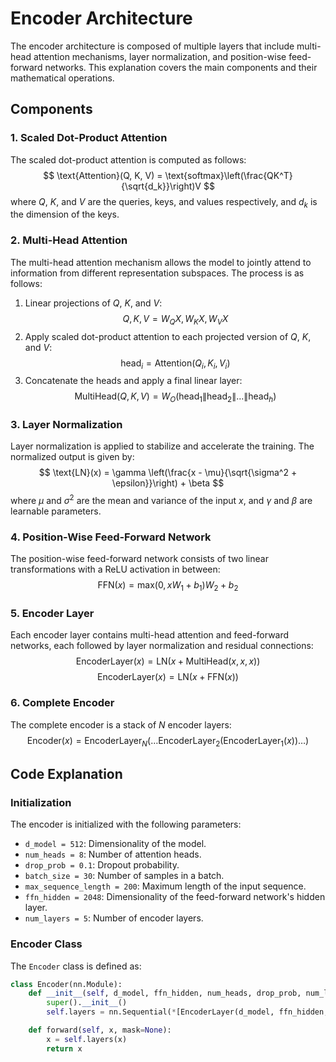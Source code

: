 # Encoder Architecture

The encoder architecture is composed of multiple layers that include multi-head attention mechanisms, layer normalization, and position-wise feed-forward networks. This explanation covers the main components and their mathematical operations.

## Components

### 1. Scaled Dot-Product Attention

The scaled dot-product attention is computed as follows:
$$
\text{Attention}(Q, K, V) = \text{softmax}\left(\frac{QK^T}{\sqrt{d_k}}\right)V
$$
where $Q$, $K$, and $V$ are the queries, keys, and values respectively, and $d_k$ is the dimension of the keys.

### 2. Multi-Head Attention

The multi-head attention mechanism allows the model to jointly attend to information from different representation subspaces. The process is as follows:

1. Linear projections of $Q$, $K$, and $V$:
$$
Q, K, V = W_QX, W_KX, W_VX
$$
2. Apply scaled dot-product attention to each projected version of $Q$, $K$, and $V$:
$$
\text{head}_i = \text{Attention}(Q_i, K_i, V_i)
$$
3. Concatenate the heads and apply a final linear layer:
$$
\text{MultiHead}(Q, K, V) = W_O(\text{head}_1 \| \text{head}_2 \| \dots \| \text{head}_h)
$$

### 3. Layer Normalization

Layer normalization is applied to stabilize and accelerate the training. The normalized output is given by:
$$
\text{LN}(x) = \gamma \left(\frac{x - \mu}{\sqrt{\sigma^2 + \epsilon}}\right) + \beta
$$
where $\mu$ and $\sigma^2$ are the mean and variance of the input $x$, and $\gamma$ and $\beta$ are learnable parameters.

### 4. Position-Wise Feed-Forward Network

The position-wise feed-forward network consists of two linear transformations with a ReLU activation in between:
$$
\text{FFN}(x) = \text{max}(0, xW_1 + b_1)W_2 + b_2
$$

### 5. Encoder Layer

Each encoder layer contains multi-head attention and feed-forward networks, each followed by layer normalization and residual connections:
$$
\text{EncoderLayer}(x) = \text{LN}(x + \text{MultiHead}(x, x, x))
$$
$$
\text{EncoderLayer}(x) = \text{LN}(x + \text{FFN}(x))
$$

### 6. Complete Encoder

The complete encoder is a stack of $N$ encoder layers:
$$
\text{Encoder}(x) = \text{EncoderLayer}_N(\dots \text{EncoderLayer}_2(\text{EncoderLayer}_1(x)) \dots)
$$

## Code Explanation

### Initialization

The encoder is initialized with the following parameters:
- `d_model = 512`: Dimensionality of the model.
- `num_heads = 8`: Number of attention heads.
- `drop_prob = 0.1`: Dropout probability.
- `batch_size = 30`: Number of samples in a batch.
- `max_sequence_length = 200`: Maximum length of the input sequence.
- `ffn_hidden = 2048`: Dimensionality of the feed-forward network's hidden layer.
- `num_layers = 5`: Number of encoder layers.

### Encoder Class

The `Encoder` class is defined as:
```python
class Encoder(nn.Module):
    def __init__(self, d_model, ffn_hidden, num_heads, drop_prob, num_layers):
        super().__init__()
        self.layers = nn.Sequential(*[EncoderLayer(d_model, ffn_hidden, num_heads, drop_prob) for _ in range(num_layers)])

    def forward(self, x, mask=None):
        x = self.layers(x)
        return x
